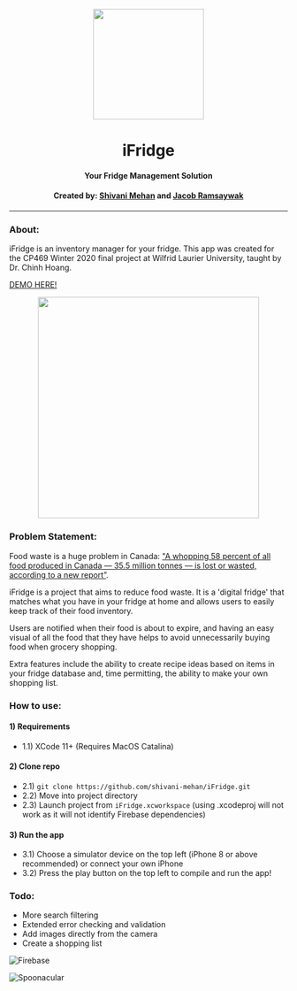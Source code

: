 
<p align="center"><img  align="center"  src="https://i.imgur.com/JCAN9f3.jpg" width=200px><p/>

# <div align="center">iFridge</div>

#### <div align="center">Your Fridge Management Solution</div>

#### <div align="center">Created by: [Shivani Mehan](https://github.com/shivani-mehan/) and [Jacob Ramsaywak](https://github.com/Cephalonyx/)</div>



---

### About:

iFridge is an inventory manager for your fridge. 
This app was created for the CP469 Winter 2020 final project at Wilfrid Laurier University, taught by Dr. Chinh Hoang.

[DEMO HERE!](https://www.youtube.com/watch?v=5cnXd5NJYh4)

<p align="center"><img  align="center"  src="https://i.imgur.com/wnx2UWa.png" width=400px><p/>


### Problem Statement:

Food waste is a huge problem in Canada: ["A whopping 58 percent of all food produced in Canada — 35.5 million tonnes — is lost
or wasted, according to a new report”](https://www.cbc.ca/news/canada/toronto/food-waste-report-second-harvest-1.4981728).

iFridge is a project that aims to reduce food waste. It is  a 'digital fridge' that matches what you have
in your fridge at home and allows users to easily keep track of their food inventory.

Users are notified when their food is about to expire, and having an easy visual of all the food that they have helps to avoid unnecessarily buying food when grocery shopping.

Extra features include the ability to create recipe ideas based on items in your fridge database and, time permitting, the ability to make your own shopping list.

### How to use:

#### 1) Requirements
- 1.1) XCode 11+ (Requires MacOS Catalina)

#### 2) Clone repo

- 2.1) `git clone https://github.com/shivani-mehan/iFridge.git`
- 2.2) Move into project directory
- 2.3) Launch project from `iFridge.xcworkspace` (using .xcodeproj will not work as it will not identify Firebase dependencies)

#### 3) Run the app

- 3.1) Choose a simulator device on the top left (iPhone 8 or above recommended) or connect your own iPhone
- 3.2) Press the play button on the top left to compile and run the app!

### Todo:

- More search filtering
- Extended error checking and validation
- Add images directly from the camera
- Create a shopping list




![Firebase](https://firebase.google.com/images/social.png)

![Spoonacular](https://spoonacular.com/images/spoonacular-logo-b.svg)


